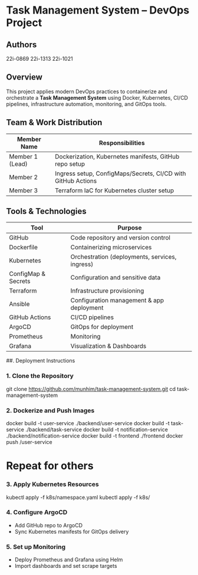 
# Task Management System – DevOps Project

## Authors
22i-0869
22i-1313
22i-1021

## Overview

This project applies modern DevOps practices to containerize and orchestrate a **Task Management System** using Docker, Kubernetes, CI/CD pipelines, infrastructure automation, monitoring, and GitOps tools.

##  Team & Work Distribution

| Member Name     | Responsibilities                                             |
| --------------- | ------------------------------------------------------------ |
| Member 1 (Lead) | Dockerization, Kubernetes manifests, GitHub repo setup       |
| Member 2        | Ingress setup, ConfigMaps/Secrets, CI/CD with GitHub Actions |
| Member 3        | Terraform IaC for Kubernetes cluster setup                   |




##  Tools & Technologies

| Tool                | Purpose                                        |
| ------------------- | ---------------------------------------------- |
| GitHub              | Code repository and version control            |
| Dockerfile          | Containerizing microservices                   |
| Kubernetes          | Orchestration (deployments, services, ingress) |
| ConfigMap & Secrets | Configuration and sensitive data               |
| Terraform           | Infrastructure provisioning                    |
| Ansible             | Configuration management & app deployment      |
| GitHub Actions      | CI/CD pipelines                                |
| ArgoCD              | GitOps for deployment                          |
| Prometheus          | Monitoring                                     |
| Grafana             | Visualization & Dashboards                     |



##. Deployment Instructions

### 1. Clone the Repository


git clone https://github.com/munhim/task-management-system.git
cd task-management-system

### 2. Dockerize and Push Images


docker build -t user-service ./backend/user-service
docker build -t task-service ./backend/task-service
docker build -t notification-service ./backend/notification-service
docker build -t frontend ./frontend
docker push <your-dockerhub-username>/user-service
# Repeat for others


### 3. Apply Kubernetes Resources


kubectl apply -f k8s/namespace.yaml
kubectl apply -f k8s/

### 4. Configure ArgoCD

* Add GitHub repo to ArgoCD
* Sync Kubernetes manifests for GitOps delivery

### 5. Set up Monitoring

* Deploy Prometheus and Grafana using Helm
* Import dashboards and set scrape targets

